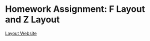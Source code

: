 # Homework Assignment: F Layout and Z Layout
[Layout Website](http://layout1.eastus.azurecontainer.io)
